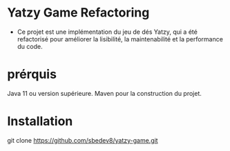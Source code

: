 # Yatzy Game Refactoring
- Ce projet est une implémentation du jeu de dés Yatzy, qui a été refactorisé pour améliorer la lisibilité, la maintenabilité et la performance du code.

# prérquis
Java 11 ou version supérieure.
Maven pour la construction du projet.

# Installation

git clone https://github.com/sbedev8/yatzy-game.git
